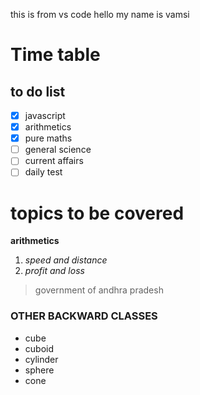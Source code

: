 this is from vs code
hello my name is vamsi

# Time table

## to do list

- [x] javascript
- [x] arithmetics
- [x] pure maths
- [ ] general science
- [ ] current affairs
- [ ] daily test

# topics to be covered

**arithmetics**

1. *speed and distance*
2. *profit and loss*

> government of andhra pradesh

### OTHER BACKWARD CLASSES

- cube
- cuboid
- cylinder
- sphere
- cone

